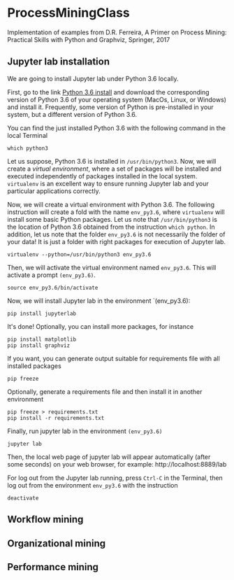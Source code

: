 # ProcessMiningClass
Implementation of examples from D.R. Ferreira, A Primer on Process Mining: Practical Skills with Python and Graphviz, Springer, 2017

## Jupyter lab installation
We are going to install Jupyter lab under Python 3.6 locally.

First, go to the link [Python 3.6 install](https://www.python.org/downloads/release/python-360/) and download the corresponding version of Python 3.6 of your operating system (MacOs, Linux, or Windows) and install it. Frequently, some version of Python is pre-installed in your system, but a different version of Python 3.6.

You can find the just installed Python 3.6 with the following command in the local Terminal

    which python3
  
Let us suppose, Python 3.6 is installed in `/usr/bin/python3`. Now, we will create a *virtual environment*, where a set of packages will be installed and executed independently of packages installed in the local system. `virtualenv` is an excellent way to ensure running Jupyter lab and your particular applications correctly.

Now, we will create a virtual environment with Python 3.6. The following instruction will create a fold with the name `env_py3.6`, where `virtualenv` will install some basic Python packages. Let us note that `/usr/bin/python3` is the location of Python 3.6 obtained from the instruction `which python`. In addition, let us note that the folder `env_py3.6` is not necessarily the folder of your data! It is just a folder with right packages for execution of Jupyter lab.

    virtualenv --python=/usr/bin/python3 env_py3.6

Then, we will activate the virtual environment named `env_py3.6`. This will activate a prompt `(env_py3.6)`.

    source env_py3.6/bin/activate

Now, we will install Jupyter lab in the environment `(env_py3.6):

    pip install jupyterlab

It's done! Optionally, you can install more packages, for instance

    pip install matplotlib
    pip install graphviz

If you want, you can generate output suitable for requirements file with all installed packages

    pip freeze

Optionally, generate a requirements file and then install it in another environment

    pip freeze > requirements.txt
    pip install -r requirements.txt

Finally, run jupyter lab in the environment `(env_py3.6)`

    jupyter lab

Then, the local web page of jupyter lab will appear automatically (after some seconds) on your web browser, for example: http://localhost:8889/lab

For log out from the Jupyter lab running, press `Ctrl-C` in the Terminal, then log out from the environment `env_py3.6` with the instruction

    deactivate

## Workflow mining

## Organizational mining

## Performance mining

